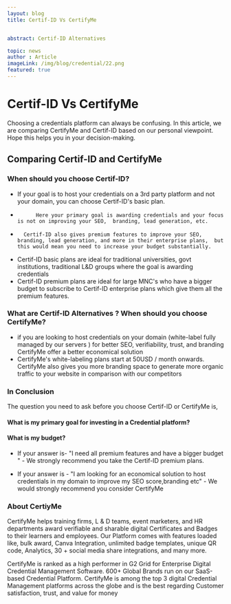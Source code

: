 ```yaml
---
layout: blog
title: Certif-ID Vs CertifyMe


abstract: Certif-ID Alternatives 

topic: news
author : Article
imageLink: /img/blog/credential/22.png
featured: true
---
```

# Certif-ID Vs CertifyMe

Choosing a credentials platform can always be confusing. In this article, we are comparing CertifyMe and Certif-ID based on our personal viewpoint. Hope this helps you in your decision-making.

## Comparing Certif-ID and CertifyMe

### When should you choose Certif-ID?

-   If your goal is to host your credentials on a 3rd party platform and not your domain, you can choose Certif-ID's basic plan.
-           Here your primary goal is awarding credentials and your focus is not on improving your SEO,  branding, lead generation, etc. 
-       Certif-ID also gives premium features to improve your SEO,  branding, lead generation, and more in their enterprise plans,  but this would mean you need to increase your budget substantially.

-   Certif-ID basic plans are ideal  for traditional  universities, govt institutions, traditional L&D groups where the goal is awarding credentials
-   Certif-ID premium plans are ideal for large MNC's who have a bigger budget to subscribe to Certif-ID enterprise plans which give them all the premium features.


###  What are Certif-ID Alternatives ?  When should you choose CertifyMe?

-   if you are looking to host credentials on your domain (white-label fully managed by our servers ) for better SEO, verifiability, trust, and branding  CertifyMe offer a better economical solution
-   CertifyMe's white-labeling plans start at 50USD / month onwards.
CertifyMe also gives you more branding space to generate more organic traffic to your website in comparison with our competitors 

### In Conclusion  
The question you need to ask before you choose Certif-ID or CertifyMe is,  
	
#### What is my primary goal for investing in a Credential platform? 
#### What is my budget?


- If your answer is- "I need all premium features and have a bigger budget "     -           We strongly recommend you take the Certif-ID premium plans.  
 
- If your answer is - "I am looking for an economical solution to host credentials in my domain to improve my SEO score,branding etc" -            We would strongly recommend you consider CertifyMe 

### About CertiyMe
CertifyMe helps training firms, L & D teams, event marketers, and HR departments award verifiable and sharable digital Certificates and Badges to their learners and employees.  Our Platform comes with features loaded like, bulk award, Canva Integration, unlimited badge templates, unique QR code, Analytics, 30 + social media share integrations, and many more. 


CertifyMe is ranked as a high performer in G2 Grid for Enterprise Digital Credential Management Software. 600+ Global Brands run on our SaaS-based Credential Platform. CertifyMe is among the top 3 digital Credential Management platforms across the globe and is the best regarding Customer satisfaction, trust, and value for money




